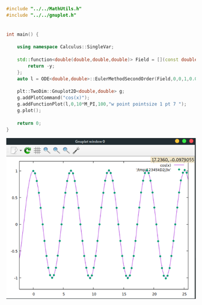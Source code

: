 ```cpp
#include "../../MathUtils.h"
#include "../../gnuplot.h"


int main() {

    using namespace Calculus::SingleVar;

    std::function<double(double,double,double)> Field = [](const double yp,const double y,double t){  //define field
        return -y;
    };
    auto l = ODE<double,double>::EulerMethodSecondOrder(Field,0,0,1,0.001);

    plt::TwoDim::Gnuplot2D<double,double> g;
    g.addPlotCommand("cos(x)");
    g.addFunctionPlot(l,0,10*M_PI,100,"w point pointsize 1 pt 7 ");
    g.plot();

    return 0;
}
```

![alt text](https://raw.githubusercontent.com/nort3x/MathUtils/master/examples/Second%20Order%20ODE/Screenshot_2020-11-19_15-30-51.png)
